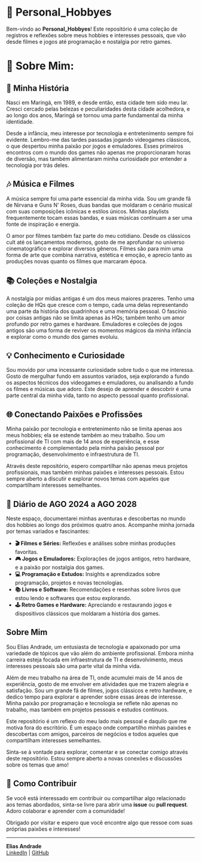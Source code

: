 # 🎨 Personal_Hobbyes

Bem-vindo ao **Personal_Hobbyes**! Este repositório é uma coleção de registros e reflexões sobre meus hobbies e interesses pessoais, que vão desde filmes e jogos até programação e nostalgia por retro games. 

# 🌟 Sobre Mim: 

## 🎉 Minha História

Nasci em Maringá, em 1989, e desde então, esta cidade tem sido meu lar. Cresci cercado pelas belezas e peculiaridades desta cidade acolhedora, e ao longo dos anos, Maringá se tornou uma parte fundamental da minha identidade. 

Desde a infância, meu interesse por tecnologia e entretenimento sempre foi evidente. Lembro-me das tardes passadas jogando videogames clássicos, o que despertou minha paixão por jogos e emuladores. Esses primeiros encontros com o mundo dos games não apenas me proporcionaram horas de diversão, mas também alimentaram minha curiosidade por entender a tecnologia por trás deles.

## 🎶 Música e Filmes

A música sempre foi uma parte essencial da minha vida. Sou um grande fã de Nirvana e Guns N' Roses, duas bandas que moldaram o cenário musical com suas composições icônicas e estilos únicos. Minhas playlists frequentemente tocam essas bandas, e suas músicas continuam a ser uma fonte de inspiração e energia.

O amor por filmes também faz parte do meu cotidiano. Desde os clássicos cult até os lançamentos modernos, gosto de me aprofundar no universo cinematográfico e explorar diversos gêneros. Filmes são para mim uma forma de arte que combina narrativa, estética e emoção, e aprecio tanto as produções novas quanto os filmes que marcaram época.

## 📚 Coleções e Nostalgia

A nostalgia por mídias antigas é um dos meus maiores prazeres. Tenho uma coleção de HQs que cresce com o tempo, cada uma delas representando uma parte da história dos quadrinhos e uma memória pessoal. O fascínio por coisas antigas não se limita apenas às HQs; também tenho um amor profundo por retro games e hardware. Emuladores e coleções de jogos antigos são uma forma de reviver os momentos mágicos da minha infância e explorar como o mundo dos games evoluiu.

## 💡 Conhecimento e Curiosidade

Sou movido por uma incessante curiosidade sobre tudo o que me interessa. Gosto de mergulhar fundo em assuntos variados, seja explorando a fundo os aspectos técnicos dos videogames e emuladores, ou analisando a fundo os filmes e músicas que adoro. Este desejo de aprender e descobrir é uma parte central da minha vida, tanto no aspecto pessoal quanto profissional.

## 🌐 Conectando Paixões e Profissões

Minha paixão por tecnologia e entretenimento não se limita apenas aos meus hobbies; ela se estende também ao meu trabalho. Sou um profissional de TI com mais de 14 anos de experiência, e esse conhecimento é complementado pela minha paixão pessoal por programação, desenvolvimento e infraestrutura de TI.

Através deste repositório, espero compartilhar não apenas meus projetos profissionais, mas também minhas paixões e interesses pessoais. Estou sempre aberto a discutir e explorar novos temas com aqueles que compartilham interesses semelhantes.


## 📅 Diário de AGO 2024 a AGO 2028

Neste espaço, documentarei minhas aventuras e descobertas no mundo dos hobbies ao longo dos próximos quatro anos. Acompanhe minha jornada por temas variados e fascinantes:

- **🎬 Filmes e Séries:** Reflexões e análises sobre minhas produções favoritas.
- **🎮 Jogos e Emuladores:** Explorações de jogos antigos, retro hardware, e a paixão por nostalgia dos games.
- **💻 Programação e Estudos:** Insights e aprendizados sobre programação, projetos e novas tecnologias.
- **📚 Livros e Software:** Recomendações e resenhas sobre livros que estou lendo e softwares que estou explorando.
- **🕹️ Retro Games e Hardware:** Apreciando e restaurando jogos e dispositivos clássicos que moldaram a história dos games.

## Sobre Mim

Sou Elias Andrade, um entusiasta de tecnologia e apaixonado por uma variedade de tópicos que vão além do ambiente profissional. Embora minha carreira esteja focada em infraestrutura de TI e desenvolvimento, meus interesses pessoais são uma parte vital da minha vida. 

Além de meu trabalho na área de TI, onde acumulei mais de 14 anos de experiência, gosto de me envolver em atividades que me trazem alegria e satisfação. Sou um grande fã de filmes, jogos clássicos e retro hardware, e dedico tempo para explorar e aprender sobre essas áreas de interesse. Minha paixão por programação e tecnologia se reflete não apenas no trabalho, mas também em projetos pessoais e estudos contínuos.

Este repositório é um reflexo do meu lado mais pessoal e daquilo que me motiva fora do escritório. É um espaço onde compartilho minhas paixões e descobertas com amigos, parceiros de negócios e todos aqueles que compartilham interesses semelhantes. 

Sinta-se à vontade para explorar, comentar e se conectar comigo através deste repositório. Estou sempre aberto a novas conexões e discussões sobre os temas que amo!

## 📝 Como Contribuir

Se você está interessado em contribuir ou compartilhar algo relacionado aos temas abordados, sinta-se livre para abrir uma **issue** ou **pull request**. Adoro colaborar e aprender com a comunidade!

Obrigado por visitar e espero que você encontre algo que ressoe com suas próprias paixões e interesses!

---

**Elias Andrade**  
[LinkedIn](https://www.linkedin.com/in/elias-andrade) | [GitHub](https://github.com/evolucaoit)
